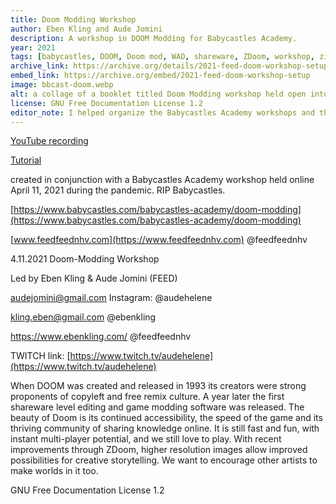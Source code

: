 ```yaml
---
title: Doom Modding Workshop
author: Eben Kling and Aude Jomini
description: A workshop in DOOM Modding for Babycastles Academy.
year: 2021
tags: [babycastles, DOOM, Doom mod, WAD, shareware, ZDoom, workshop, zine]
archive_link: https://archive.org/details/2021-feed-doom-workshop-setup
embed_link: https://archive.org/embed/2021-feed-doom-workshop-setup
image: bbcast-doom.webp
alt: a collage of a booklet titled Doom Modding workshop held open into the void with Babycastles logo in background
license: GNU Free Documentation License 1.2
editor_note: I helped organize the Babycastles Academy workshops and this one was a particular favorite, by two artists that go above and beyond, using game engines and various open source tools to make artwork truly their own.
---
```


[YouTube recording](https://youtu.be/L-eYHRlDeUM?si=XwtipKY-0j6WC3wY)

[Tutorial](https://www.babycastles.com/babycastles-academy/doom-modding) 

created in conjunction with a Babycastles Academy workshop held online April 11, 2021 during the pandemic. RIP Babycastles.

[https://www.babycastles.com/babycastles-academy/doom-modding](https://www.babycastles.com/babycastles-academy/doom-modding)

[www.feedfeednhv.com](https://www.feedfeednhv.com) @feedfeednhv

4.11.2021 Doom-Modding Workshop

Led by Eben Kling & Aude Jomini (FEED)

audejomini@gmail.com Instagram: @audehelene

kling.eben@gmail.com @ebenkling

https://www.ebenkling.com/ @feedfeednhv

TWITCH link: [https://www.twitch.tv/audehelene](https://www.twitch.tv/audehelene)

When DOOM was created and released in 1993 its creators were strong proponents of copyleft and free remix culture.
A year later the first shareware level editing and game modding software was released. The beauty of Doom is its continued accessibility, the speed of the game and its thriving community of sharing knowledge online. It is still fast and fun, with instant multi-player potential, and we still love to play. With recent improvements through ZDoom, higher resolution images allow improved possibilities for creative storytelling. We want to encourage other artists to make worlds in it too.

GNU Free Documentation License 1.2
